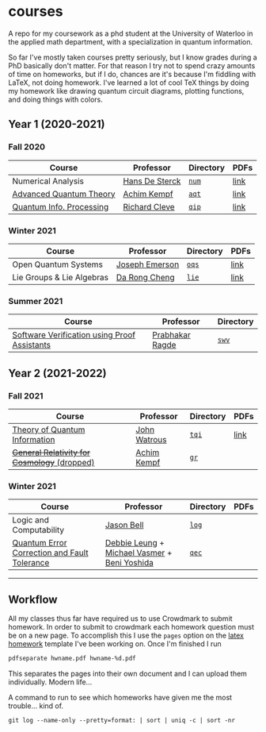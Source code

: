 # courses

A repo for my coursework as a phd student at the University of Waterloo in the applied math department, with a specialization in quantum information.

So far I've mostly taken courses pretty seriously, but I know grades during a PhD basically don't matter. For that reason I try not to spend crazy amounts of time on homeworks, but if I do, chances are it's because I'm fiddling with LaTeX, not doing homework. I've learned a lot of cool TeX things by doing my homework like drawing quantum circuit diagrams, plotting functions, and doing things with colors.

## Year 1 (2020-2021)

### Fall 2020

| Course                                                                                                                                     | Professor                                                       | Directory      | PDFs                                                          |
| ------------------------------------------------------------------------------------------------------------------------------------------ | --------------------------------------------------------------- | -------------- | ------------------------------------------------------------- |
| Numerical Analysis                                                                                                                         | [Hans De Sterck](http://www.hansdesterck.net/)                  | [`num`](./num) | [link](https://natestemen.xyz/latex/numerical-analysis/)      |
| [Advanced Quantum Theory](https://uwaterloo.ca/physics-of-information-lab/teaching/advanced-quantum-theory-amath-473673-phys454-fall-2020) | [Achim Kempf](https://uwaterloo.ca/physics-of-information-lab/) | [`aqt`](.aqt)  | [link](https://natestemen.xyz/latex/quantum-theory/)          |
| [Quantum Info. Processing](http://cleve.iqc.uwaterloo.ca/qic710/index.html)                                                                | [Richard Cleve](http://cleve.iqc.uwaterloo.ca/)                 | [`qip`](./qip) | [link](https://natestemen.xyz/latex/quantum-info-processing/) |

### Winter 2021

| Course                    | Professor                                                                    | Directory      | PDFs                                                       |
| ------------------------- | ---------------------------------------------------------------------------- | -------------- | ---------------------------------------------------------- |
| Open Quantum Systems      | [Joseph Emerson](https://services.iqc.uwaterloo.ca/people/profile/jemerson/) | [`oqs`](./oqs) | [link](https://natestemen.xyz/latex/open-quantum-systems/) |
| Lie Groups & Lie Algebras | [Da Rong Cheng](https://sites.google.com/view/daren-cheng)                   | [`lie`](./lie) | [link](https://natestemen.xyz/latex/lie-theory/)           |

### Summer 2021

| Course                                                                                | Professor                                            | Directory      |
| ------------------------------------------------------------------------------------- | ---------------------------------------------------- | -------------- |
| [Software Verification using Proof Assistants](https://cs.uwaterloo.ca/~plragde/747/) | [Prabhakar Ragde](https://cs.uwaterloo.ca/~plragde/) | [`swv`](./swv) |

## Year 2 (2021-2022)

### Fall 2021

| Course                                                                                                                                 | Professor                                                       | Directory      | PDFs                                                         |
| -------------------------------------------------------------------------------------------------------------------------------------- | --------------------------------------------------------------- | -------------- | ------------------------------------------------------------ |
| [Theory of Quantum Information](https://cs.uwaterloo.ca/~watrous/TQI/)                                                                 | [John Watrous](https://cs.uwaterloo.ca/~watrous/)               | [`tqi`](./tqi) | [link](https://natestemen.xyz/latex/theory-of-quantum-info/) |
| [~~General Relativity for Cosmology~~ (dropped)](https://uwaterloo.ca/poi/teaching/general-relativity-cosmology-amath875phys786-f2021) | [Achim Kempf](https://uwaterloo.ca/physics-of-information-lab/) | [`gr`](./gr)   |                                                              |

### Winter 2021

| Course                                                                                                  | Professor                                                                                                                                                                                          | Directory      | PDFs |
| ------------------------------------------------------------------------------------------------------- | -------------------------------------------------------------------------------------------------------------------------------------------------------------------------------------------------- | -------------- | ---- |
| Logic and Computability                                                                                 | [Jason Bell](https://www.math.uwaterloo.ca/~jpbell)                                                                                                                                                | [`log`](./log) |      |
| [Quantum Error Correction and Fault Tolerance](https://www.math.uwaterloo.ca/~wcleung/co781-w2022.html) | [Debbie Leung](https://www.math.uwaterloo.ca/~wcleung) + [Michael Vasmer](https://perimeterinstitute.ca/people/michael-vasmer) + [Beni Yoshida](https://perimeterinstitute.ca/people/beni-yoshida) | [`qec`](./qec) |      |

---

## Workflow

All my classes thus far have required us to use Crowdmark to submit homework. In order to submit to crowdmark each homework question must be on a new page. To accomplish this I use the `pages` option on the [latex homework](https://github.com/natestemen/latex-homework/) template I've been working on. Once I'm finished I run

```bash
pdfseparate hwname.pdf hwname-%d.pdf
```

This separates the pages into their own document and I can upload them individually. Modern life...

A command to run to see which homeworks have given me the most trouble... kind of.

```
git log --name-only --pretty=format: | sort | uniq -c | sort -nr
```
